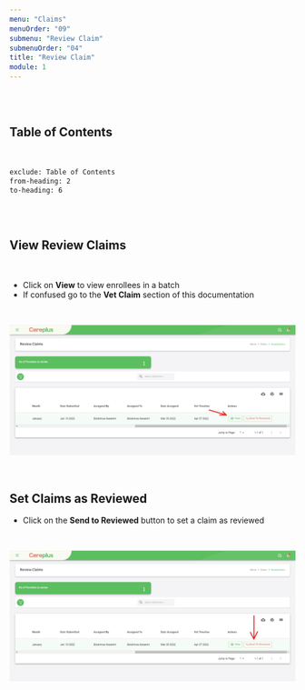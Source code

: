 ```yaml
---
menu: "Claims"
menuOrder: "09"
submenu: "Review Claim"
submenuOrder: "04"
title: "Review Claim"
module: 1
---
```


<br />
<br />

## Table of Contents

<br />

```toc
exclude: Table of Contents
from-heading: 2
to-heading: 6
```

<br />
<br />

## View Review Claims

<br />

- Click on **View** to view enrollees in a batch
- If confused go to the **Vet Claim** section of this documentation

<br />

![Careplus Review Claims View](images/CareplusReviewClaimsView.png "Review Claims View")

<br />

## Set Claims as Reviewed

- Click on the **Send to Reviewed** button to set a claim as reviewed

<br />

![Careplus Review Claims Send To Reviewed](images/CareplusReviewClaimsSendToReviewed.png "Review Claims Send To Reviewed")

<br />

<!-- * Click on **Download** button to download enrollee list for a claim

<br />

  ![alt text](images/viewClaimsModal.png "Title")

<br />

* Click on **send to Vet** button to send a claims for vetting


<br />

  ![alt text](images/sendToVetBtn.png "Title")

<br /> -->
